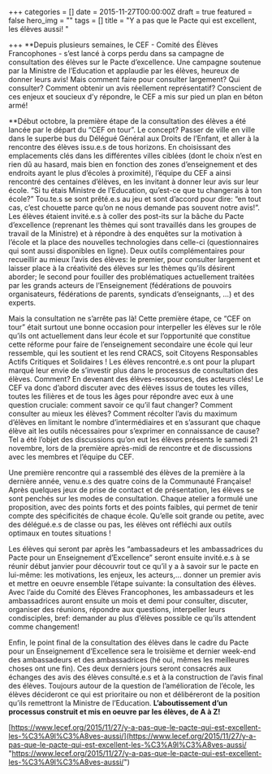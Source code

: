 +++
categories = []
date = 2015-11-27T00:00:00Z
draft = true
featured = false
hero_img = ""
tags = []
title = "Y a pas que le Pacte qui est excellent, les élèves aussi! "

+++
\**Depuis plusieurs semaines, le CEF - Comité des Élèves Francophones - s’est lancé à corps perdu dans sa campagne de consultation des élèves sur le Pacte d’excellence. Une campagne soutenue par la Ministre de l’Education et applaudie par les élèves, heureux de donner leurs avis! Mais comment faire pour consulter largement? Qui consulter? Comment obtenir un avis réellement représentatif? Conscient de ces enjeux et soucieux d’y répondre, le CEF a mis sur pied un plan en béton armé!

\**Début octobre, la première étape de la consultation des élèves a été lancée par le départ du “CEF on tour”. Le concept? Passer de ville en ville dans le superbe bus du Délégué Général aux Droits de l’Enfant, et aller à la rencontre des élèves issu.e.s de tous horizons. En choisissant des emplacements clés dans les différentes villes ciblées (dont le choix n’est en rien dû au hasard, mais bien en fonction des zones d’enseignement et des endroits ayant le plus d’écoles à proximité), l’équipe du CEF a ainsi rencontré des centaines d’élèves, en les invitant à donner leur avis sur leur école. “Si tu étais Ministre de l’Education, qu’est-ce que tu changerais à ton école?” Tou.te.s se sont prêté.e.s au jeu et sont d’accord pour dire: “en tout cas, c’est chouette parce qu’on ne nous demande pas souvent notre avis!”. Les élèves étaient invité.e.s à coller des post-its sur la bâche du Pacte d’excellence (reprenant les thèmes qui sont travaillés dans les groupes de travail de la Ministre) et à répondre à des enquêtes sur la motivation à l’école et la place des nouvelles technologies dans celle-ci (questionnaires qui sont aussi disponibles en ligne). Deux outils complémentaires pour recueillir au mieux l’avis des élèves: le premier, pour consulter largement et laisser place à la créativité des élèves sur les thèmes qu’ils désirent aborder; le second pour fouiller des problématiques actuellement traitées par les grands acteurs de l’Enseignement (fédérations de pouvoirs organisateurs, fédérations de parents, syndicats d’enseignants, …) et des experts.

Mais la consultation ne s’arrête pas là! Cette première étape, ce “CEF on tour” était surtout une bonne occasion pour interpeller les élèves sur le rôle qu’ils ont actuellement dans leur école et sur l’opportunité que constitue cette réforme pour faire de l’enseignement secondaire une école qui leur ressemble, qui les soutient et les rend CRACS, soit Citoyens Responsables Actifs Critiques et Solidaires ! Les élèves rencontré.e.s ont pour la plupart marqué leur envie de s’investir plus dans le processus de consultation des élèves. Comment? En devenant des élèves-ressources, des acteurs clés! Le CEF va donc d’abord discuter avec des élèves issus de toutes les villes, toutes les filières et de tous les âges pour répondre avec eux à une question cruciale: comment savoir ce qu’il faut changer? Comment consulter au mieux les élèves? Comment récolter l’avis du maximum d’élèves en limitant le nombre d’intermédiaires et en s’assurant que chaque élève ait les outils nécessaires pour s’exprimer en connaissance de cause? Tel a été l’objet des discussions qu’on eut les élèves présents le samedi 21 novembre, lors de la première après-midi de rencontre et de discussions avec les membres et l’équipe du CEF.

Une première rencontre qui a rassemblé des élèves de la première à la dernière année, venu.e.s des quatre coins de la Communauté Française! Après quelques jeux de prise de contact et de présentation, les élèves se sont penchés sur les modes de consultation. Chaque atelier a formulé une proposition, avec des points forts et des points faibles, qui permet de tenir compte des spécificités de chaque école. Qu’elle soit grande ou petite, avec des délégué.e.s de classe ou pas, les élèves ont réfléchi aux outils optimaux en toutes situations !

Les élèves qui seront par après les “ambassadeurs et les ambassadrices du Pacte pour un Enseignement d’Excellence” seront ensuite invité.e.s à se réunir début janvier pour découvrir tout ce qu’il y a à savoir sur le pacte en lui-même: les motivations, les enjeux, les acteurs,... donner un premier avis et mettre en oeuvre ensemble l’étape suivante: la consultation des élèves. Avec l’aide du Comité des Élèves Francophones, les ambassadeurs et les ambassadrices auront ensuite un mois et demi pour consulter, discuter, organiser des réunions, répondre aux questions, interpeller leurs condisciples, bref: demander au plus d’élèves possible ce qu’ils attendent comme changement!

Enfin, le point final de la consultation des élèves dans le cadre du Pacte pour un Enseignement d’Excellence sera le troisième et dernier week-end des ambassadeurs et des ambassadrices (hé oui, mêmes les meilleures choses ont une fin). Ces deux derniers jours seront consacrés aux échanges des avis des élèves consulté.e.s et à la construction de l’avis final des élèves. Toujours autour de la question de l’amélioration de l’école, les élèves décideront ce qui est prioritaire ou non et délibéreront de la position qu’ils remettront la Ministre de l’Education. **L’aboutissement d’un processus construit et mis en oeuvre par les élèves, de A à Z!**

[https://www.lecef.org/2015/11/27/y-a-pas-que-le-pacte-qui-est-excellent-les-%C3%A9l%C3%A8ves-aussi/](https://www.lecef.org/2015/11/27/y-a-pas-que-le-pacte-qui-est-excellent-les-%C3%A9l%C3%A8ves-aussi/ "https://www.lecef.org/2015/11/27/y-a-pas-que-le-pacte-qui-est-excellent-les-%C3%A9l%C3%A8ves-aussi/")